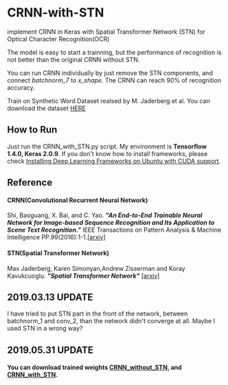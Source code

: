# CRNN-with-STN
implement CRNN in Keras with Spatial Transformer Network (STN) for Optical Character Recognition(OCR)


The model is easy to start a trainning, but the performance of recognition is not better than the original CRNN without STN.



You can run CRNN individually by just remove the STN components, and connect *batchnorm_7* to *x_shape*. The CRNN can reach 90% of recognition accuracy.

Train on Synthetic Word Dataset realsed by M. Jaderberg et al. You can download the dataset [HERE](http://www.robots.ox.ac.uk/~vgg/data/text/#sec-synth)


## How to Run
Just run the CRNN_with_STN.py script.
My environment is **Tensorflow 1.4.0, Keras 2.0.9**. If you don't know how to install frameworks, please check [
Installing Deep Learning Frameworks on Ubuntu with CUDA support](https://www.learnopencv.com/installing-deep-learning-frameworks-on-ubuntu-with-cuda-support/).


## Reference
#### CRNN(Convolutional Recurrent Neural Network)
Shi, Baoguang, X. Bai, and C. Yao. ***"An End-to-End Trainable Neural Network for Image-based Sequence Recognition and Its Application to Scene Text Recognition."*** IEEE Transactions on Pattern Analysis & Machine Intelligence PP.99(2016):1-1.[[arxiv]](https://arxiv.org/abs/1507.05717)
#### STN(Spatial Transformer Network)
Max Jaderberg, Karen Simonyan,Andrew Zisserman and Koray Kavukcuoglu. ***"Spatial Transformer Network"*** [[arxiv]](https://arxiv.org/abs/1506.02025)

## 2019.03.13 UPDATE
I have tried to put STN part in the front of the network, between batchnorm_1 and conv_2, than the network didn't converge at all. Maybe I used STN in a wrong way?

## 2019.05.31 UPDATE
#### You can download trained weights [CRNN_without_STN](https://drive.google.com/file/d/13rcnDxRiDBDKgg-1mwikdc7F1SYG1y-g/view?usp=sharing), and [CRNN_with_STN](https://drive.google.com/file/d/1n1Vlsz77SBh_b2cviC464ECrRhD-GSVr/view?usp=sharing).
